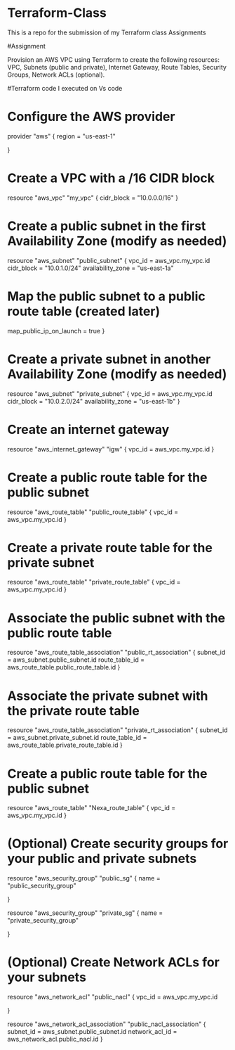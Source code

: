 # Terraform-Class
This is a repo for the submission of my Terraform class Assignments

#Assignment

Provision an AWS VPC using Terraform to create the following resources:
VPC,
Subnets (public and private),
Internet Gateway,
Route Tables,
Security Groups,
Network ACLs (optional).


#Terraform code I executed on Vs code

# Configure the AWS provider
provider "aws" {
  region = "us-east-1" 
 
}

# Create a VPC with a /16 CIDR block
resource "aws_vpc" "my_vpc" {
  cidr_block = "10.0.0.0/16"
}

# Create a public subnet in the first Availability Zone (modify as needed)
resource "aws_subnet" "public_subnet" {
  vpc_id            = aws_vpc.my_vpc.id
  cidr_block          = "10.0.1.0/24"
  availability_zone  = "us-east-1a"

  # Map the public subnet to a public route table (created later)
  map_public_ip_on_launch = true
}

# Create a private subnet in another Availability Zone (modify as needed)
resource "aws_subnet" "private_subnet" {
  vpc_id            = aws_vpc.my_vpc.id
  cidr_block          = "10.0.2.0/24"
  availability_zone  = "us-east-1b"
}

# Create an internet gateway
resource "aws_internet_gateway" "igw" {
  vpc_id = aws_vpc.my_vpc.id
}

# Create a public route table for the public subnet
resource "aws_route_table" "public_route_table" {
  vpc_id = aws_vpc.my_vpc.id
}

# Create a private route table for the private subnet
resource "aws_route_table" "private_route_table" {
  vpc_id = aws_vpc.my_vpc.id
}

# Associate the public subnet with the public route table
resource "aws_route_table_association" "public_rt_association" {
  subnet_id         = aws_subnet.public_subnet.id
  route_table_id    = aws_route_table.public_route_table.id
}

# Associate the private subnet with the private route table
resource "aws_route_table_association" "private_rt_association" {
  subnet_id         = aws_subnet.private_subnet.id
  route_table_id    = aws_route_table.private_route_table.id
}

# Create a public route table for the public subnet
resource "aws_route_table" "Nexa_route_table" {
  vpc_id = aws_vpc.my_vpc.id
}


# (Optional) Create security groups for your public and private subnets
resource "aws_security_group" "public_sg" {
  name = "public_security_group"
  
}

resource "aws_security_group" "private_sg" {
  name = "private_security_group"
  
}

# (Optional) Create Network ACLs for your subnets
resource "aws_network_acl" "public_nacl" {
  vpc_id = aws_vpc.my_vpc.id
 
}

resource "aws_network_acl_association" "public_nacl_association" {
  subnet_id = aws_subnet.public_subnet.id
  network_acl_id = aws_network_acl.public_nacl.id
}


